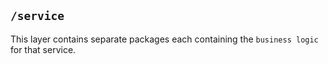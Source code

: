## `/service`

This layer contains separate packages each containing the `business logic` for that service.